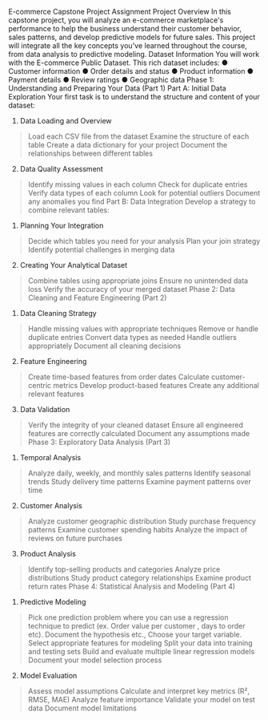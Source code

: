 E-commerce Capstone Project Assignment
Project Overview
In this capstone project, you will analyze an e-commerce marketplace's performance to help
the business understand their customer behavior, sales patterns, and develop predictive
models for future sales. This project will integrate all the key concepts you've learned
throughout the course, from data analysis to predictive modeling.
Dataset Information
You will work with the E-commerce Public Dataset. This rich dataset includes:
● Customer information
● Order details and status
● Product information
● Payment details
● Review ratings
● Geographic data
Phase 1: Understanding and Preparing Your Data (Part 1)
Part A: Initial Data Exploration
Your first task is to understand the structure and content of your dataset:
1. Data Loading and Overview
> Load each CSV file from the dataset
> Examine the structure of each table
> Create a data dictionary for your project
> Document the relationships between different tables
2. Data Quality Assessment
> Identify missing values in each column
> Check for duplicate entries
> Verify data types of each column
> Look for potential outliers
> Document any anomalies you find
Part B: Data Integration
Develop a strategy to combine relevant tables:
1. Planning Your Integration
> Decide which tables you need for your analysis
> Plan your join strategy
> Identify potential challenges in merging data
2. Creating Your Analytical Dataset
> Combine tables using appropriate joins
> Ensure no unintended data loss
> Verify the accuracy of your merged dataset
Phase 2: Data Cleaning and Feature Engineering (Part 2)
1. Data Cleaning Strategy
> Handle missing values with appropriate techniques
> Remove or handle duplicate entries
> Convert data types as needed
> Handle outliers appropriately
> Document all cleaning decisions
2. Feature Engineering
> Create time-based features from order dates
> Calculate customer-centric metrics
> Develop product-based features
> Create any additional relevant features
3. Data Validation
> Verify the integrity of your cleaned dataset
> Ensure all engineered features are correctly calculated
> Document any assumptions made
Phase 3: Exploratory Data Analysis (Part 3)
1. Temporal Analysis
> Analyze daily, weekly, and monthly sales patterns
> Identify seasonal trends
> Study delivery time patterns
> Examine payment patterns over time
2. Customer Analysis
> Analyze customer geographic distribution
> Study purchase frequency patterns
> Examine customer spending habits
> Analyze the impact of reviews on future purchases
3. Product Analysis
> Identify top-selling products and categories
> Analyze price distributions
> Study product category relationships
> Examine product return rates
Phase 4: Statistical Analysis and Modeling (Part 4)
1. Predictive Modeling
> Pick one prediction problem where you can use a regression technique to
predict (ex. Order value per customer , days to order etc). Document the
hypothesis etc.,
> Choose your target variable.
> Select appropriate features for modeling
> Split your data into training and testing sets
> Build and evaluate multiple linear regression models
> Document your model selection process
2. Model Evaluation
> Assess model assumptions
> Calculate and interpret key metrics (R², RMSE, MAE)
> Analyze feature importance
> Validate your model on test data
> Document model limitations
